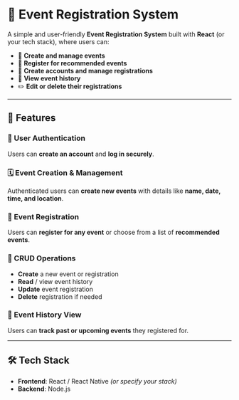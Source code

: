 # 🎉 Event Registration System

A simple and user-friendly **Event Registration System** built with **React** (or your tech stack), where users can:

- 📅 **Create and manage events**
- 📝 **Register for recommended events**
- 👤 **Create accounts and manage registrations**
- 📜 **View event history**
- ✏️ **Edit or delete their registrations**

---

## 🔧 Features

### 👤 User Authentication
Users can **create an account** and **log in securely**.

### 🗓️ Event Creation & Management
Authenticated users can **create new events** with details like **name, date, time, and location**.

### 📝 Event Registration
Users can **register for any event** or choose from a list of **recommended events**.

### 🔄 CRUD Operations
- **Create** a new event or registration  
- **Read** / view event history  
- **Update** event registration  
- **Delete** registration if needed  

### 📜 Event History View
Users can **track past or upcoming events** they registered for.

---

## 🛠️ Tech Stack

- **Frontend**: React / React Native *(or specify your stack)*
- **Backend**: Node.js

